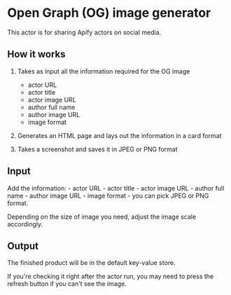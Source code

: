 # Open Graph (OG) image generator

This actor is for sharing Apify actors on social media. 

## How it works

1. Takes as input all the information required for the OG image
    - actor URL
    - actor title
    - actor image URL
    - author full name
    - author image URL
    - image format

3. Generates an HTML page and lays out the information in a card format

4. Takes a screenshot and saves it in JPEG or PNG format

## Input 

Add the information:
    - actor URL
    - actor title
    - actor image URL
    - author full name
    - author image URL
    - image format - you can pick JPEG or PNG format.

Depending on the size of image you need, adjust the image scale accordingly.

## Output

The finished product will be in the default key-value store. 

If you're checking it right after the actor run, you may need to press the refresh button if you can't see the image.
